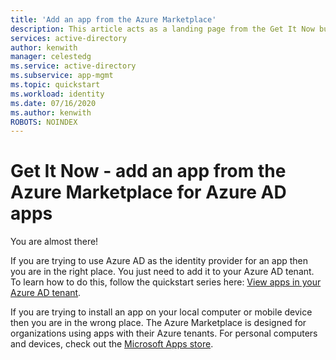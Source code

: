```yaml
---
title: 'Add an app from the Azure Marketplace'
description: This article acts as a landing page from the Get It Now button on the Azure Marketplace.
services: active-directory
author: kenwith
manager: celestedg
ms.service: active-directory
ms.subservice: app-mgmt
ms.topic: quickstart
ms.workload: identity
ms.date: 07/16/2020
ms.author: kenwith
ROBOTS: NOINDEX
---
```


# Get It Now - add an app from the Azure Marketplace for Azure AD apps

You are almost there! 

If you are trying to use Azure AD as the identity provider for an app then you are in the right place. You just need to add it to your Azure AD tenant. To learn how to do this, follow the quickstart series here: [View apps in your Azure AD tenant](view-applications-portal.md).

If you are trying to install an app on your local computer or mobile device then you are in the wrong place. The Azure Marketplace is designed for organizations using apps with their Azure tenants. For personal computers and devices, check out the [Microsoft Apps store](https://www.microsoft.com/store/apps).
